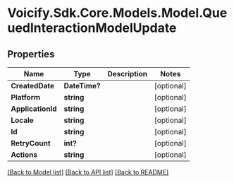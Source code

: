 # Voicify.Sdk.Core.Models.Model.QueuedInteractionModelUpdate
## Properties

Name | Type | Description | Notes
------------ | ------------- | ------------- | -------------
**CreatedDate** | **DateTime?** |  | [optional] 
**Platform** | **string** |  | [optional] 
**ApplicationId** | **string** |  | [optional] 
**Locale** | **string** |  | [optional] 
**Id** | **string** |  | [optional] 
**RetryCount** | **int?** |  | [optional] 
**Actions** | **string** |  | [optional] 

[[Back to Model list]](../README.md#documentation-for-models) [[Back to API list]](../README.md#documentation-for-api-endpoints) [[Back to README]](../README.md)

